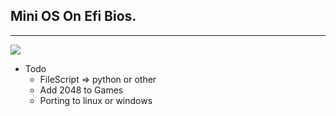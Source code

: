 ## Mini OS On Efi Bios.
---
![](https://i.imgur.com/n4wFwj3.png)

* Todo
    * FileScript => python or other
    * Add 2048 to Games
    * Porting to linux or windows
